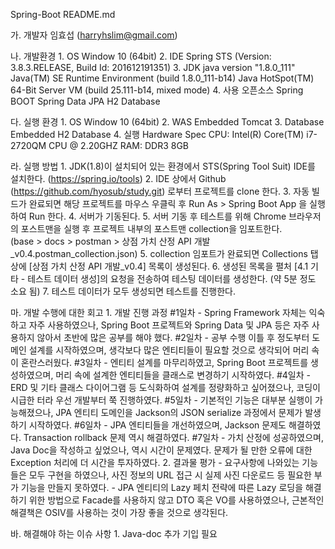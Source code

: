 Spring-Boot README.md

가. 개발자
임효섭 (harryhslim@gmail.com)

나. 개발환경
	1. OS
		Window 10 (64bit)
	2. IDE
		Spring STS (Version: 3.8.3.RELEASE, Build Id: 201612191351)
	3. JDK 
		java version "1.8.0_111"
		Java(TM) SE Runtime Environment (build 1.8.0_111-b14)
		Java HotSpot(TM) 64-Bit Server VM (build 25.111-b14, mixed mode)
	4. 사용 오픈소스
		Spring BOOT
		Spring Data JPA
		H2 Database

다. 실행 환경
	1. OS
		Window 10 (64bit)
	2. WAS
		Embedded Tomcat
	3. Database
		Embedded H2 Database
	4. 실행 Hardware Spec
		CPU: Intel(R) Core(TM) i7-2720QM CPU @ 2.20GHZ
		RAM: DDR3 8GB

라. 실행 방법
	1. JDK(1.8)이 설치되어 있는 환경에서 STS(Spring Tool Suit) IDE를 설치한다.
	(https://spring.io/tools)
	2. IDE 상에서 Github (https://github.com/hyosub/study.git) 로부터 프로젝트를 clone 한다.
	3. 자동 빌드가 완료되면 해당 프로젝트를 마우스 우클릭 후 Run As > Spring Boot App 을 실행하여 Run 한다.
	4. 서버가 기동된다.
	5. 서버 기동 후 테스트를 위해 Chrome 브라우저의 포스트맨을 실행 후 프로젝트 내부의 포스트맨 collection을 임포트한다.  
	(base > docs > postman > 상점 가치 산정 API 개발_v0.4.postman_collection.json)
	5. collection 임포트가 완료되면 Collections 탭 상에 [상점 가치 산정 API 개발_v0.4] 목록이 생성된다.
	6. 생성된 목록을 펼처 [4.1 기타 - 테스트 데이터 생성]의 요청을 전송하여 테스팅 데이터를 생성한다. (약 5분 정도 소요 됨)
	7. 테스트 데이터가 모두 생성되면 테스트를 진행한다.

마. 개발 수행에 대한 회고
	1. 개발 진행 과정
		#1일차 - Spring Framework 자체는 익숙하고 자주 사용하였으나, Spring Boot 프로젝트와 Spring Data 및 JPA 등은 자주 사용하지 않아서 초반에 많은 공부를 해야 했다.
		#2일차 - 공부 수행 이틀 후 정도부터 도메인 설계를 시작하였으며, 생각보다 많은 엔티티들이 필요할 것으로 생각되어 머리 속이 혼란스러웠다.
		#3일차 - 엔티티 설계를 마무리하였고, Spring Boot 프로젝트를 생성하였으며, 머리 속에 설계한 엔티티들을 클래스로 변경하기 시작하였다.
		#4일차 - ERD 및 기타 클래스 다이어그램 등 도식화하여 설계를 정량화하고 싶어졌으나, 코딩이 시급한 터라 우선 개발부터 쭉 진행하였다.
		#5일차 - 기본적인 기능은 대부분 실행이 가능해졌으나, JPA 엔티티 도메인을  Jackson의 JSON serialize 과정에서 문제가 발생하기 시작하였다.
		#6일차 - JPA 엔티티들을 개선하였으며, Jackson 문제도 해결하였다. Transaction rollback 문제 역시 해결하였다.
		#7일차 - 가치 산정에 성공하였으며, Java Doc을 작성하고 싶었으나, 역시 시간이 문제였다. 문제가 될 만한 오류에 대한Exception 처리에 더 시간을 투자하였다.
	2. 결과물 평가
		- 요구사항에 나와있는 기능들은 모두 구현을 하였으나, 사진 정보의 URL 접근 시 실제 사진 다운로드 등 필요한 부가 기능을 만들지 못하였다.
		- JPA 엔티티의 Lazy 페치 전략에 따른 Lazy 로딩을 해결하기 위한 방법으로 Facade를 사용하지 않고 DTO 혹은 VO를 사용하였으나, 근본적인 해결책은 OSIV를 사용하는 것이 가장 좋을 것으로 생각된다.

바. 해결해야 하는 이슈 사항
	1. Java-doc 추가 기입 필요
